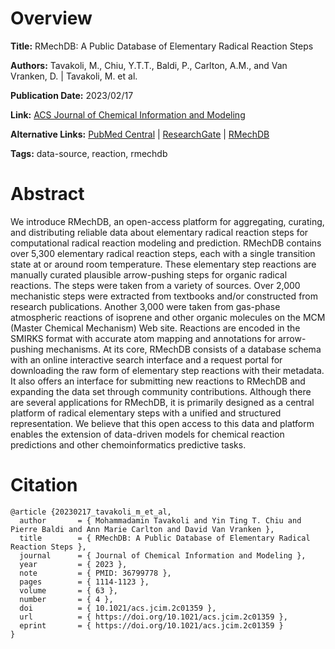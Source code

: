 # Overview
**Title:**
RMechDB: A Public Database of Elementary Radical Reaction Steps

**Authors:**
Tavakoli, M., Chiu, Y.T.T., Baldi, P., Carlton, A.M., and Van Vranken, D. |
Tavakoli, M. et al.

**Publication Date:**
2023/02/17

**Link:**
[ACS Journal of Chemical Information and Modeling](https://pubs.acs.org/doi/10.1021/acs.jcim.2c01359)

**Alternative Links:**
[PubMed Central](https://pmc.ncbi.nlm.nih.gov/articles/PMC9976277) |
[ResearchGate](https://www.researchgate.net/publication/368607017_RMechDB_A_Public_Database_of_Elementary_Radical_Reaction_Steps) |
[RMechDB](https://deeprxn.ics.uci.edu/rmechdb)

**Tags:**
data-source, reaction, rmechdb


# Abstract
We introduce RMechDB, an open-access platform for aggregating, curating, and distributing reliable data about elementary radical reaction steps for computational radical reaction modeling and prediction.
RMechDB contains over 5,300 elementary radical reaction steps, each with a single transition state at or around room temperature.
These elementary step reactions are manually curated plausible arrow-pushing steps for organic radical reactions.
The steps were taken from a variety of sources.
Over 2,000 mechanistic steps were extracted from textbooks and/or constructed from research publications.
Another 3,000 were taken from gas-phase atmospheric reactions of isoprene and other organic molecules on the MCM (Master Chemical Mechanism) Web site.
Reactions are encoded in the SMIRKS format with accurate atom mapping and annotations for arrow-pushing mechanisms.
At its core, RMechDB consists of a database schema with an online interactive search interface and a request portal for downloading the raw form of elementary step reactions with their metadata.
It also offers an interface for submitting new reactions to RMechDB and expanding the data set through community contributions.
Although there are several applications for RMechDB, it is primarily designed as a central platform of radical elementary steps with a unified and structured representation.
We believe that this open access to this data and platform enables the extension of data-driven models for chemical reaction predictions and other chemoinformatics predictive tasks.


# Citation
```
@article {20230217_tavakoli_m_et_al,
  author       = { Mohammadamin Tavakoli and Yin Ting T. Chiu and Pierre Baldi and Ann Marie Carlton and David Van Vranken },
  title        = { RMechDB: A Public Database of Elementary Radical Reaction Steps },
  journal      = { Journal of Chemical Information and Modeling },
  year         = { 2023 },
  note         = { PMID: 36799778 },
  pages        = { 1114-1123 },
  volume       = { 63 },
  number       = { 4 },
  doi          = { 10.1021/acs.jcim.2c01359 },
  url          = { https://doi.org/10.1021/acs.jcim.2c01359 },
  eprint       = { https://doi.org/10.1021/acs.jcim.2c01359 }
}
```
